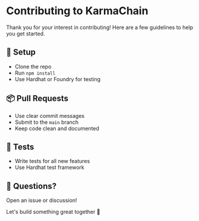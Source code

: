 # Contributing to KarmaChain

Thank you for your interest in contributing! Here are a few guidelines to help you get started.

## 🧰 Setup
- Clone the repo
- Run `npm install`
- Use Hardhat or Foundry for testing

## 📦 Pull Requests
- Use clear commit messages
- Submit to the `main` branch
- Keep code clean and documented

## 🧪 Tests
- Write tests for all new features
- Use Hardhat test framework

## 💬 Questions?
Open an issue or discussion!

Let's build something great together 🚀
